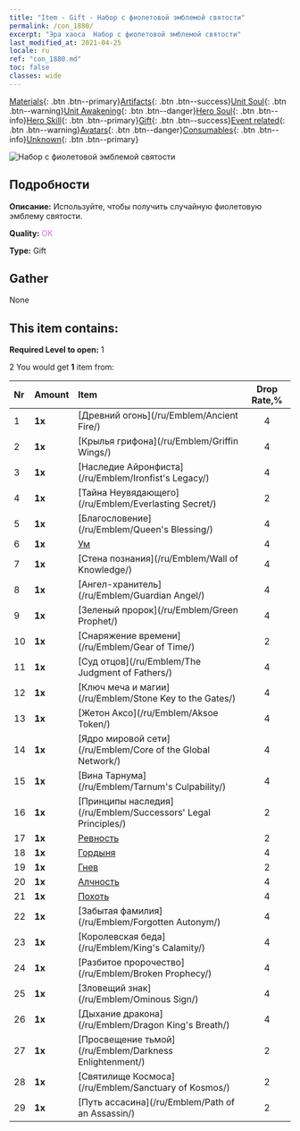 ```yaml
---
title: "Item - Gift - Набор с фиолетовой эмблемой святости"
permalink: /con_1880/
excerpt: "Эра хаоса  Набор с фиолетовой эмблемой святости"
last_modified_at: 2021-04-25
locale: ru
ref: "con_1880.md"
toc: false
classes: wide
---
```

 [Materials](/ItemsRU/){: .btn .btn--primary}[Artifacts](/ItemsRU/Artifacts/){: .btn .btn--success}[Unit Soul](/ItemsRU/UnitSoul/){: .btn .btn--warning}[Unit Awakening](/ItemsRU/UnitAwakening/){: .btn .btn--danger}[Hero Soul](/ItemsRU/HeroSoul/){: .btn .btn--info}[Hero Skill](/ItemsRU/HeroSkill/){: .btn .btn--primary}[Gift](/ItemsRU/Gift/){: .btn .btn--success}[Event related](/ItemsRU/Events/){: .btn .btn--warning}[Avatars](/ItemsRU/Avatars/){: .btn .btn--danger}[Consumables](/ItemsRU/Consumables/){: .btn .btn--info}[Unknown](/ItemsRU/Unknown/){: .btn .btn--primary}

 ![Набор с фиолетовой эмблемой святости](/images/t/i_907417.png)

## Подробности
 **Описание:** Используйте, чтобы получить случайную фиолетовую эмблему святости.

 **Quality:** <span style="color: #DA70D6">OK</span>

 **Type:** Gift

## Gather

  None

## This item contains:

 **Required Level to open:** 1

 2 You would get **1** item  from:

  | Nr | Amount |     Item    | Drop Rate,% |
  |:---|:-------|:------------|:---------:|
  | 1 |  **1x** | [Древний огонь](/ru/Emblem/Ancient Fire/) | 4 | 
  | 2 |  **1x** | [Крылья грифона](/ru/Emblem/Griffin Wings/) | 4 | 
  | 3 |  **1x** | [Наследие Айронфиста](/ru/Emblem/Ironfist's Legacy/) | 4 | 
  | 4 |  **1x** | [Тайна Неувядающего](/ru/Emblem/Everlasting Secret/) | 2 | 
  | 5 |  **1x** | [Благословение](/ru/Emblem/Queen's Blessing/) | 4 | 
  | 6 |  **1x** | [Ум](/ru/Emblem/Witness/) | 4 | 
  | 7 |  **1x** | [Стена познания](/ru/Emblem/Wall of Knowledge/) | 4 | 
  | 8 |  **1x** | [Ангел-хранитель](/ru/Emblem/Guardian Angel/) | 4 | 
  | 9 |  **1x** | [Зеленый пророк](/ru/Emblem/Green Prophet/) | 4 | 
  | 10 |  **1x** | [Снаряжение времени](/ru/Emblem/Gear of Time/) | 2 | 
  | 11 |  **1x** | [Суд отцов](/ru/Emblem/The Judgment of Fathers/) | 4 | 
  | 12 |  **1x** | [Ключ меча и магии](/ru/Emblem/Stone Key to the Gates/) | 4 | 
  | 13 |  **1x** | [Жетон Аксо](/ru/Emblem/Aksoe Token/) | 4 | 
  | 14 |  **1x** | [Ядро мировой сети](/ru/Emblem/Core of the Global Network/) | 4 | 
  | 15 |  **1x** | [Вина Тарнума](/ru/Emblem/Tarnum's Culpability/) | 4 | 
  | 16 |  **1x** | [Принципы наследия](/ru/Emblem/Successors' Legal Principles/) | 2 | 
  | 17 |  **1x** | [Ревность](/ru/Emblem/Jealousy/) | 2 | 
  | 18 |  **1x** | [Гордыня](/ru/Emblem/Arrogance/) | 4 | 
  | 19 |  **1x** | [Гнев](/ru/Emblem/Anger/) | 2 | 
  | 20 |  **1x** | [Алчность](/ru/Emblem/Greed/) | 4 | 
  | 21 |  **1x** | [Похоть](/ru/Emblem/Lust/) | 4 | 
  | 22 |  **1x** | [Забытая фамилия](/ru/Emblem/Forgotten Autonym/) | 4 | 
  | 23 |  **1x** | [Королевская беда](/ru/Emblem/King's Calamity/) | 4 | 
  | 24 |  **1x** | [Разбитое пророчество](/ru/Emblem/Broken Prophecy/) | 4 | 
  | 25 |  **1x** | [Зловещий знак](/ru/Emblem/Ominous Sign/) | 4 | 
  | 26 |  **1x** | [Дыхание дракона](/ru/Emblem/Dragon King's Breath/) | 4 | 
  | 27 |  **1x** | [Просвещение тьмой](/ru/Emblem/Darkness Enlightenment/) | 2 | 
  | 28 |  **1x** | [Святилище Космоса](/ru/Emblem/Sanctuary of Kosmos/) | 2 | 
  | 29 |  **1x** | [Путь ассасина](/ru/Emblem/Path of an Assassin/) | 2 | 
